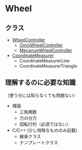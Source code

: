 # Wheel

## クラス
- [WheelController](wheel_controller/README.md)
  - [OmniWheelController](wheel_controller/README.md/#OmniWheelController)
  - [MecanumWheelController](wheel_controller/README.md/#MecanumWheelController)
- [CoordinateMeasurer](coordinate_measurer/README.md)
  - CoordinateMeasurerLine
  - CoordinateMeasurerTriangle

## 理解するのに必要な知識
（使う分には知らなくても問題ない）
- 理論
  - 三角関数
  - 力の分力
  - 回転行列（必須ではない）
- C/C++ (少し特殊なもののみ記載)
  - 継承クラス
  - テンプレートクラス
